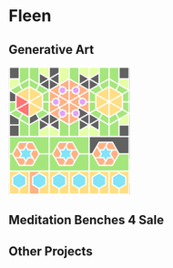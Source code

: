 # Fleen

## Generative Art
![](pix/generativeartlink.png)

## Meditation Benches 4 Sale

## Other Projects

